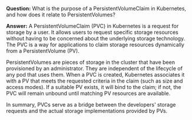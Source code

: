 
**Question:** What is the purpose of a PersistentVolumeClaim in Kubernetes, and how does it relate to PersistentVolumes?

**Answer:** A PersistentVolumeClaim (PVC) in Kubernetes is a request for storage by a user. It allows users to request specific storage resources without having to be concerned about the underlying storage technology. The PVC is a way for applications to claim storage resources dynamically from a PersistentVolume (PV).

PersistentVolumes are pieces of storage in the cluster that have been provisioned by an administrator. They are independent of the lifecycle of any pod that uses them. When a PVC is created, Kubernetes associates it with a PV that meets the requested criteria in the claim (such as size and access modes). If a suitable PV exists, it will bind to the claim; if not, the PVC will remain unbound until matching PV resources are available.

In summary, PVCs serve as a bridge between the developers' storage requests and the actual storage implementations provided by PVs.
